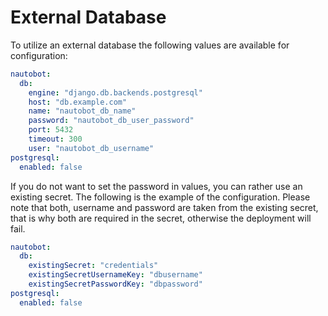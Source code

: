 # External Database

To utilize an external database the following values are available for configuration:

```yaml
nautobot:
  db:
    engine: "django.db.backends.postgresql"
    host: "db.example.com"
    name: "nautobot_db_name"
    password: "nautobot_db_user_password"
    port: 5432
    timeout: 300
    user: "nautobot_db_username"
postgresql:
  enabled: false
```

If you do not want to set the password in values, you can rather use an existing secret. The following
is the example of the configuration. Please note that both, username and password are taken from the
existing secret, that is why both are required in the secret, otherwise the deployment will fail.

```yaml
nautobot:
  db:
    existingSecret: "credentials"
    existingSecretUsernameKey: "dbusername"
    existingSecretPasswordKey: "dbpassword"
postgresql:
  enabled: false
```
